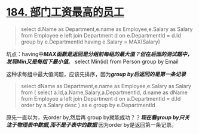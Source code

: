 # [184. 部门工资最高的员工](https://leetcode-cn.com/problems/department-highest-salary/)

> select d.Name as Department,e.name as Employee,e.Salary as Salary 
from Employee e
left join Department d
on e.DepartmentId = d.Id
group by e.DepartmentId
having e.Salary = MAX(Salary)

坑点：having中***MAX函数是返回是分组前每组的最大值？但在后面的测试题中，发现Min又是每组下最小值***。
select Min(id)
from Person
group by Email

这种求每组中最大值问题，应该先排序，因为***group by后返回的是第一条记录***
> select dName as Department,e.name as Employee,e.Salary as Salary 
from (
    select a.Id,a.Name,Salary,a.DepartmentId, d.name as dName
from Employee a
left join Department d
on a.DepartmentId = d.Id
order by a.Salary desc
    ) as e
group by e.DepartmentId

原先一直以为，先order by,然后再 group by就能成功？？***现在看group by只关注于物理表中数据,而不是子表中的数据***
因为order by是返回第一条记录。